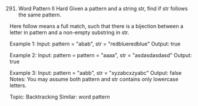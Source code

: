 291. Word Pattern II
Hard
Given a pattern and a string str, find if str follows the same pattern.

Here follow means a full match, such that there is a bijection between a letter in pattern and a non-empty substring in str.

Example 1:
Input: pattern = "abab", str = "redblueredblue"
Output: true

Example 2:
Input: pattern = pattern = "aaaa", str = "asdasdasdasd"
Output: true

Example 3:
Input: pattern = "aabb", str = "xyzabcxzyabc"
Output: false
Notes:
You may assume both pattern and str contains only lowercase letters.

Topic: Backtracking
Similar: word pattern
